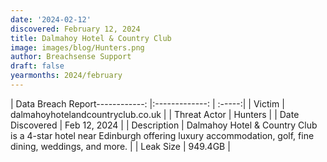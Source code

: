 ```yaml
---
date: '2024-02-12'
discovered: February 12, 2024
title: Dalmahoy Hotel & Country Club
image: images/blog/Hunters.png
author: Breachsense Support
draft: false
yearmonths: 2024/february
---
```


| Data Breach Report------------:     |:-------------:    | :-----:|
| Victim      | dalmahoyhotelandcountryclub.co.uk      | 
| Threat Actor      | Hunters      | 
| Date Discovered      | Feb 12, 2024      | 
| Description      | Dalmahoy Hotel & Country Club is a 4-star hotel near Edinburgh offering luxury accommodation, golf, fine dining, weddings, and more.      | 
| Leak Size      | 949.4GB      | 

